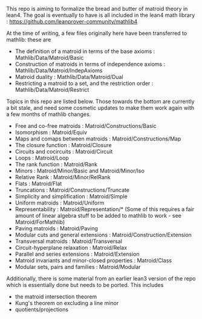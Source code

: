 This repo is aiming to formalize the bread and butter of matroid theory in lean4.
The goal is eventually to have is all included in the lean4 math library : 
https://github.com/leanprover-community/mathlib4


At the time of writing, a few files originally here have been transferred to 
mathlib: these are

* The definition of a matroid in terms of the base axioms : Mathlib/Data/Matroid/Basic
* Construction of matroids in terms of independence axioms : Mathlib/Data/Matroid/IndepAxioms
* Matroid duality : Mathlib/Data/Matroid/Dual
* Restricting a matroid to a set, and the restriction order : Mathlib/Data/Matroid/Restrict

Topics in this repo are listed below. Those towards the bottom are currently a bit stale, 
and need some cosmetic updates to make them work again with a few months of mathlib changes. 

* Free and co-free matroids : Matroid/Constructions/Basic
* Isomorphism : Matroid/Equiv
* Maps and comaps between matroids : Matroid/Constructions/Map
* The closure function : Matroid/Closure
* Circuits and cocircuits : Matroid/Circuit
* Loops : Matroid/Loop
* The rank function : Matroid/Rank
* Minors : Matroid/Minor/Basic and Matroid/Minor/Iso
* Relative Rank : Matroid/Minor/RelRank
* Flats : Matroid/Flat
* Truncations : Matroid/Constructions/Truncate
* Simplicity and simplification : Matroid/Simple
* Uniform matroids : Matroid/Uniform
* Representability : Matroid/Representation/* 
  (Some of this requires a fair amount of linear algebra stuff to be added to mathlib to work - see Matroid/ForMathlib)
* Paving matroids : Matroid/Paving
* Modular cuts and general extensions : Matroid/Construction/Extension
* Transversal matroids : Matroid/Transversal
* Circuit-hyperplane relaxation : Matroid/Relax
* Parallel and series extensions : Matroid/Extension
* Matroid invariants and minor-closed properties : Matroid/Class
* Modular sets, pairs and families : Matroid/Modular

  


Additionally, there is some material from an earlier lean3 version of the repo 
which is essentially done but needs to be ported. This includes
- the matroid intersection theorem 
- Kung's theorem on excluding a line minor
- quotients/projections

